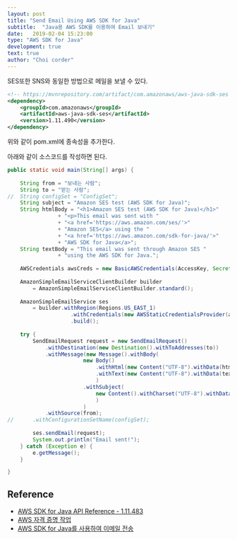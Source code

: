 ```yaml
---
layout: post
title: "Send Email Using AWS SDK for Java"
subtitle:  "Java용 AWS SDK를 이용하여 Email 보내기"
date:   2019-02-04 15:23:00
type: "AWS SDK for Java"
development: true
text: true
author: "Choi corder"
---
```


SES또한 SNS와 동일한 방법으로 메일을 보낼 수 있다.

```xml
<!-- https://mvnrepository.com/artifact/com.amazonaws/aws-java-sdk-ses -->
<dependency>
    <groupId>com.amazonaws</groupId>
    <artifactId>aws-java-sdk-ses</artifactId>
    <version>1.11.490</version>
</dependency>
```  
위와 같이 pom.xml에 종속성을 추가한다.

아래와 같이 소스코드를 작성하면 된다.

```java
public static void main(String[] args) {
		
    String from = "보내는 사람";
    String to = "받는 사람";
//	String configSet = "ConfigSet";
    String subject = "Amazon SES test (AWS SDK for Java)";
    String htmlBody = "<h1>Amazon SES test (AWS SDK for Java)</h1>"
                + "<p>This email was sent with "
                + "<a href='https://aws.amazon.com/ses/'>"
                + "Amazon SES</a> using the "
                + "<a href='https://aws.amazon.com/sdk-for-java/'>" 
                + "AWS SDK for Java</a>";
    String textBody = "This email was sent through Amazon SES "
                + "using the AWS SDK for Java.";
    
    AWSCredentials awsCreds = new BasicAWSCredentials(AccessKey, SecretKey);
    
    AmazonSimpleEmailServiceClientBuilder builder 
        = AmazonSimpleEmailServiceClientBuilder.standard();
    
    AmazonSimpleEmailService ses 
        = builder.withRegion(Regions.US_EAST_1)
                    .withCredentials(new AWSStaticCredentialsProvider(awsCreds))
                    .build();
    
    try {
        SendEmailRequest request = new SendEmailRequest()
            .withDestination(new Destination().withToAddresses(to))
            .withMessage(new Message().withBody(
                        new Body()
                            .withHtml(new Content("UTF-8").withData(htmlBody))
                            .withText(new Content("UTF-8").withData(textBody))
                            )
                        .withSubject(
                            new Content().withCharset("UTF-8").withData(subject)
                            )
                        )
            .withSource(from);
//	    .withConfigurationSetName(configSet);
        
        ses.sendEmail(request);
        System.out.println("Email sent!");
    } catch (Exception e) {
        e.getMessage();
    }

}
```




## Reference  
* [AWS SDK for Java API Reference - 1.11.483](https://docs.aws.amazon.com/AWSJavaSDK/latest/javadoc/)
* [AWS 자격 증명 작업](https://docs.aws.amazon.com/ko_kr/sdk-for-java/v1/developer-guide/credentials.html)
* [AWS SDK for Java를 사용하여 이메일 전송](https://docs.aws.amazon.com/ko_kr/ses/latest/DeveloperGuide/send-using-sdk-java.html)
